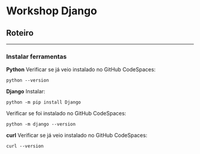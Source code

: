 # Workshop Django
## Roteiro
---

### Instalar ferramentas
**Python**
Verificar se já veio instalado no GitHub CodeSpaces:
```
python --version
```

**Django**
Instalar:
```
python -m pip install Django
```

Verificar se foi instalado no GitHub CodeSpaces:
```
python -m django --version
```

**curl**
Verificar se já veio instalado no GitHub CodeSpaces:
```
curl --version
```
